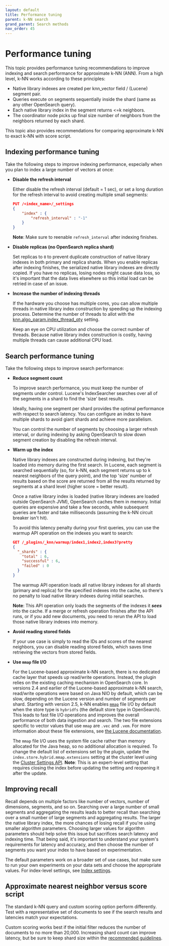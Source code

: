 ```yaml
---
layout: default
title: Performance tuning
parent: k-NN search
grand_parent: Search methods
nav_order: 45
---
```


# Performance tuning

This topic provides performance tuning recommendations to improve indexing and search performance for approximate k-NN (ANN). From a high level, k-NN works according to these principles:
* Native library indexes are created per knn_vector field / (Lucene) segment pair.
* Queries execute on segments sequentially inside the shard (same as any other OpenSearch query).
* Each native library index in the segment returns <=k neighbors.
* The coordinator node picks up final size number of neighbors from the neighbors returned by each shard.

This topic also provides recommendations for comparing approximate k-NN to exact k-NN with score script.

## Indexing performance tuning

Take the following steps to improve indexing performance, especially when you plan to index a large number of vectors at once:

* **Disable the refresh interval**

   Either disable the refresh interval (default = 1 sec), or set a long duration for the refresh interval to avoid creating multiple small segments:

   ```json
   PUT /<index_name>/_settings
   {
       "index" : {
           "refresh_interval" : "-1"
       }
   }
   ```
   **Note**: Make sure to reenable `refresh_interval` after indexing finishes.

* **Disable replicas (no OpenSearch replica shard)**

   Set replicas to `0` to prevent duplicate construction of native library indexes in both primary and replica shards. When you enable replicas after indexing finishes, the serialized native library indexes are directly copied. If you have no replicas, losing nodes might cause data loss, so it's important that the data lives elsewhere so this initial load can be retried in case of an issue.

* **Increase the number of indexing threads**

   If the hardware you choose has multiple cores, you can allow multiple threads in native library index construction by speeding up the indexing process. Determine the number of threads to allot with the [knn.algo_param.index_thread_qty]({{site.url}}{{site.baseurl}}/search-plugins/knn/settings#cluster-settings) setting.

  Keep an eye on CPU utilization and choose the correct number of threads. Because native library index construction is costly, having multiple threads can cause additional CPU load.

## Search performance tuning

Take the following steps to improve search performance:

* **Reduce segment count**

   To improve search performance, you must keep the number of segments under control. Lucene's IndexSearcher searches over all of the segments in a shard to find the 'size' best results.

   Ideally, having one segment per shard provides the optimal performance with respect to search latency. You can configure an index to have multiple shards to avoid giant shards and achieve more parallelism.

   You can control the number of segments by choosing a larger refresh interval, or during indexing by asking OpenSearch to slow down segment creation by disabling the refresh interval.

* **Warm up the index**

   Native library indexes are constructed during indexing, but they're loaded into memory during the first search. In Lucene, each segment is searched sequentially (so, for k-NN, each segment returns up to k nearest neighbors of the query point), and the top 'size' number of results based on the score are returned from all the results returned by segments at a shard level (higher score = better result).

   Once a native library index is loaded (native library indexes are loaded outside OpenSearch JVM), OpenSearch caches them in memory. Initial queries are expensive and take a few seconds, while subsequent queries are faster and take milliseconds (assuming the k-NN circuit breaker isn't hit).

   To avoid this latency penalty during your first queries, you can use the warmup API operation on the indexes you want to search:

   ```json
   GET /_plugins/_knn/warmup/index1,index2,index3?pretty
   {
     "_shards" : {
       "total" : 6,
       "successful" : 6,
       "failed" : 0
     }
   }
   ```

   The warmup API operation loads all native library indexes for all shards (primary and replica) for the specified indexes into the cache, so there's no penalty to load native library indexes during initial searches.

   **Note**: This API operation only loads the segments of the indexes it ***sees*** into the cache. If a merge or refresh operation finishes after the API runs, or if you add new documents, you need to rerun the API to load those native library indexes into memory.

* **Avoid reading stored fields**

   If your use case is simply to read the IDs and scores of the nearest neighbors, you can disable reading stored fields, which saves time retrieving the vectors from stored fields.

* **Use `mmap` file I/O**

   For the Lucene-based approximate k-NN search, there is no dedicated cache layer that speeds up read/write operations. Instead, the plugin relies on the existing caching mechanism in OpenSearch core. In versions 2.4 and earlier of the Lucene-based approximate k-NN search, read/write operations were based on Java NIO by default, which can be slow, depending on the Lucene version and number of segments per shard. Starting with version 2.5, k-NN enables [`mmap`](https://en.wikipedia.org/wiki/Mmap) file I/O by default when the store type is `hybridfs` (the default store type in OpenSearch). This leads to fast file I/O operations and improves the overall performance of both data ingestion and search. The two file extensions specific to vector values that use `mmap` are `.vec` and `.vem`. For more information about these file extensions, see [the Lucene documentation](https://lucene.apache.org/core/9_0_0/core/org/apache/lucene/codecs/lucene90/Lucene90HnswVectorsFormat.html).

   The `mmap` file I/O uses the system file cache rather than memory allocated for the Java heap, so no additional allocation is required. To change the default list of extensions set by the plugin, update the `index.store.hybrid.mmap.extensions` setting at the cluster level using the [Cluster Settings API]({{site.url}}{{site.baseurl}}/api-reference/cluster-api/cluster-settings). **Note**: This is an expert-level setting that requires closing the index before updating the setting and reopening it after the update.

## Improving recall

Recall depends on multiple factors like number of vectors, number of dimensions, segments, and so on. Searching over a large number of small segments and aggregating the results leads to better recall than searching over a small number of large segments and aggregating results. The larger the native library index, the more chances of losing recall if you're using smaller algorithm parameters. Choosing larger values for algorithm parameters should help solve this issue but sacrifices search latency and indexing time. That being said, it's important to understand your system's requirements for latency and accuracy, and then choose the number of segments you want your index to have based on experimentation.

The default parameters work on a broader set of use cases, but make sure to run your own experiments on your data sets and choose the appropriate values. For index-level settings, see [Index settings]({{site.url}}{{site.baseurl}}/search-plugins/knn/knn-index#index-settings).

## Approximate nearest neighbor versus score script

The standard k-NN query and custom scoring option perform differently. Test with a representative set of documents to see if the search results and latencies match your expectations.

Custom scoring works best if the initial filter reduces the number of documents to no more than 20,000. Increasing shard count can improve latency, but be sure to keep shard size within the [recommended guidelines]({{site.url}}{{site.baseurl}}/intro/#primary-and-replica-shards).
